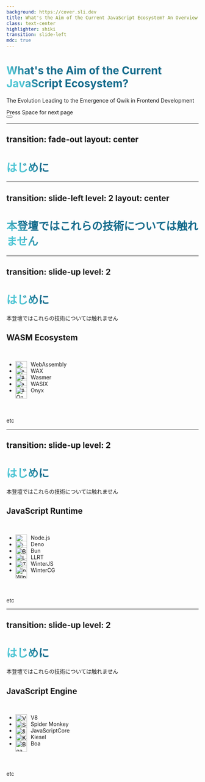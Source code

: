 ```yaml
---
background: https://cover.sli.dev
title: What's the Aim of the Current JavaScript Ecosystem? An Overview of Its Developments ~ The Evolution Leading to the Emergence of Qwik in Frontend Development ~
class: text-center
highlighter: shiki
transition: slide-left
mdc: true
---
```


# What's the Aim of the Current JavaScript Ecosystem?

The Evolution Leading to the Emergence of Qwik in Frontend Development

<div class="pt-12">
  <span @click="$slidev.nav.next" class="px-2 py-1 rounded cursor-pointer" hover="bg-white bg-opacity-10">
    Press Space for next page <carbon:arrow-right class="inline"/>
  </span>
</div>

<div class="abs-br m-6 flex gap-2">
  <button @click="$slidev.nav.openInEditor()" title="Open in Editor" class="text-xl slidev-icon-btn opacity-50 !border-none !hover:text-white">
    <carbon:edit />
  </button>
  <a href="https://github.com/taichi221228" target="_blank" alt="GitHub" title="Open in GitHub"
    class="text-xl slidev-icon-btn opacity-50 !border-none !hover:text-white">
    <carbon-logo-github />
  </a>
</div>

---
transition: fade-out
layout: center
---

# はじめに

<style>
h1 {
  background-color: #2B90B6;
  background-image: linear-gradient(45deg, #4EC5D4 10%, #146b8c 20%);
  background-size: 100%;
  -webkit-background-clip: text;
  -moz-background-clip: text;
  -webkit-text-fill-color: transparent;
  -moz-text-fill-color: transparent;
}
</style>

---
transition: slide-left
level: 2
layout: center
---

# 本登壇ではこれらの技術については触れません

---
transition: slide-up
level: 2
---

# はじめに

本登壇ではこれらの技術については触れません

## WASM Ecosystem

<br />

- <img src="/webassembly.svg" alt="WebAssembly" /> WebAssembly
- <img src="/wax.svg" alt="WAX" /> WAX
- <img src="/wasmer.svg" alt="Wasmer" /> Wasmer
- <img src="/wasix.svg" alt="WASIX" /> WASIX
- <img src="/onyx.svg" alt="Onyx" /> Onyx

<br/>
<br/>

etc

<style>
  li {
    position: relative; 
    padding-left: 40px;
  }

  img {
    position: absolute;
    left: 0;
    width: 30px;
  }
</style>

---
transition: slide-up
level: 2
---

# はじめに

本登壇ではこれらの技術については触れません

## JavaScript Runtime

<br/>

- <img src="/node.js.svg" alt="Node.js" /> Node.js
- <img src="/deno.svg" alt="Deno" /> Deno
- <img src="/bun.svg" alt="Bun" /> Bun
- <img src="/llrt.svg" alt="LLRT" /> LLRT
- <img src="/winterjs.png" alt="WinterJS" /> WinterJS
- <img src="/wintercg.svg" alt="WinterCG" /> WinterCG

<br/>
<br/>

etc

<style>
  li {
    position: relative; 
    padding-left: 40px;
  }

  img {
    position: absolute;
    left: 0;
    width: 30px;
  }
</style>

---
transition: slide-up
level: 2
---

# はじめに

本登壇ではこれらの技術については触れません

## JavaScript Engine

<br/>

- <img src="/v8.svg" alt="V8" /> V8
- <img src="/spidermonkey.svg" alt="Spider Monkey" />Spider Monkey
- <img src="/javascriptcore.svg" alt="JavaScriptCore" /> JavaScriptCore
- <img src="/kiesel.svg" alt="Kiesel" /> Kiesel
- <img src="/boa.svg" alt="Boa" /> Boa

<br/>
<br/>

etc

<style>
  li {
    position: relative; 
    padding-left: 40px;
  }

  img {
    position: absolute;
    left: 0;
    width: 30px;
  }
</style>
